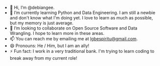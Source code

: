 - 👋 Hi, I’m @debiangee.
- 🌱 I’m currently learning Python and Data Engineering. I am still a newbie and don't know what I'm doing yet. I love to learn as much as possible, but my memory is just average.
- 💞️ I’m looking to collaborate on Open Source Software and Data Wrangling. I hope to learn more in these areas.
- 📫 You can reach me by emailing me at lgbespiritu@gmail.com.
- 😄 Pronouns: He / Him, but I am an ally!
- ⚡ Fun fact: I work in a very traditional bank. I'm trying to learn coding to break away from my current role!
